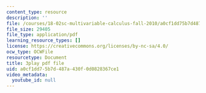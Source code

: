 ```yaml
---
content_type: resource
description: ''
file: /courses/18-02sc-multivariable-calculus-fall-2010/a0cf1dd75b7d487a430f0d0828367ce1_2ieG1ka5pBw.pdf
file_size: 29405
file_type: application/pdf
learning_resource_types: []
license: https://creativecommons.org/licenses/by-nc-sa/4.0/
ocw_type: OCWFile
resourcetype: Document
title: 3play pdf file
uid: a0cf1dd7-5b7d-487a-430f-0d0828367ce1
video_metadata:
  youtube_id: null
---
```

